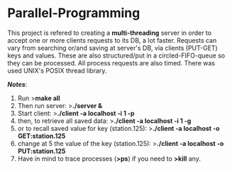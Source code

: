 # Parallel-Programming

This project is refered to creating a **multi-threading** server in order to accept one or more clients requests to its DB, a lot faster. Requests can vary from searching or/and saving at server's DB, via clients (PUT-GET) keys and values. These are also structured/put in a circled-FIFO-queue so they can be processed.  All process requests are also timed. There was used UNIX's POSIX thread library.

***Notes***: 
 1. Run >**make all**
 2. Then run server: >**./server &**
 3. Start client: >**./client -a localhost -i 1 -p**
 4. then, to retrieve all saved data: >**./client -a localhost -i 1 -g**
 5. or to recall saved value for key (station.125): >**./client -a localhost -o GET:station.125**
 6. change at 5 the value of the key (station.125): >**./client -a localhost -o PUT:station.125**
 7. Have in mind to trace processes (**>ps**) if you need to **>kill** any. 
